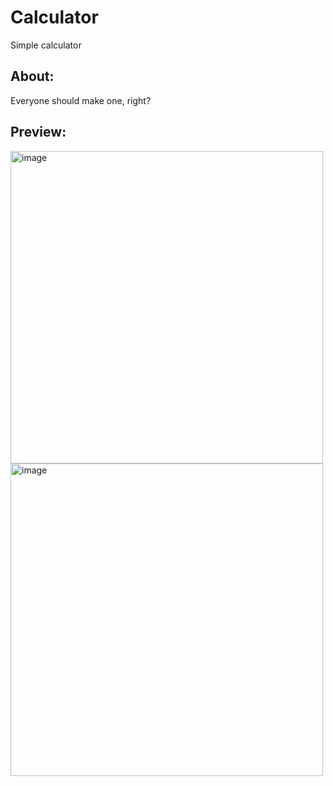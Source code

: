 # Calculator
Simple calculator

## About:
Everyone should make one, right?

## Preview:
<img width="500" alt="image" src="https://user-images.githubusercontent.com/116308322/216346622-d3b4d8c8-9ec5-4f3c-ab30-9ba915369084.png">
<img width="500" alt="image" src="https://user-images.githubusercontent.com/116308322/216346758-0ff23dd9-762f-42c5-acbc-2c8f6a61418f.png">

